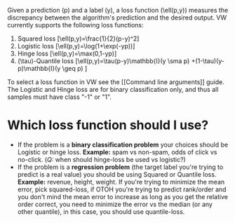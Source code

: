 Given a prediction \(p\) and a label \(y\), a loss function \(\ell(p,y)\) measures the discrepancy between the algorithm's prediction and the desired output. VW currently supports the following loss functions:

1. Squared loss 
\[\ell(p,y)=\frac{1}{2}(p-y)^2\]
2. Logistic loss
\[\ell(p,y)=\log(1+\exp(-yp))\]
3. Hinge loss
\[\ell(p,y)=\max(0,1-yp)\]
4. \(\tau\)-Quantile loss
\[\ell(p,y)=\tau(p-y)\mathbb{I}(y \sma p) +(1-\tau)(y-p)\mathbb{I}(y \geq p) \]

To select a loss function in VW see the [[Command line arguments]] guide.  The Logistic and Hinge loss are for binary classification only, and thus all samples must have class "-1" or "1".

# Which loss function should I use?

* If the problem is a **binary classification problem** your choices should be Logistic or hinge loss.
**Example:** spam vs non-spam, odds of click vs no-click.  (*Q:* when should hinge-loss be used vs logistic?)
* If the problem is a **regression problem** (the target label you're trying to predict is a real value) you should be using Squared or Quantile loss.
**Example:** revenue, height, weight.
If you're trying to minimize the mean error, pick squared-loss, if OTOH you're trying to predict rank/order and you don't mind the mean error to increase as long as you get the relative order correct, you need to minimize the error vs the median (or any other quantile), in this case, you should use quantile-loss.

